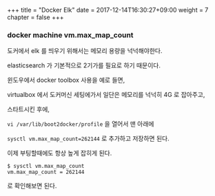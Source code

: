 +++
title = "Docker Elk"
date =  2017-12-14T16:30:27+09:00
weight = 7
chapter = false
+++

### docker machine vm.max_map_count

도커에서 elk 를 띄우기 위해서는 메모리 용량을 넉넉해야한다.

elasticsearch 가 기본적으로 2기가를 필요로 하기 때문이다. 

윈도우에서 docker toolbox 사용을 예로 들면, 

virtualbox 에서 도커머신 세팅에가서 일단은 메모리를 넉넉히 4G 로 잡아주고, 

스타트시킨 후에, 

`vi /var/lib/boot2docker/profile` 을 열어서 맨 아래에 

`sysctl vm.max_map_count=262144` 로 추가하고 저장하면 된다. 

이제 부팅할때에도 항상 높게 잡히게 된다. 

```
$ sysctl vm.max_map_count 
vm.max_map_count = 262144
```

로 확인해보면 된다. 

